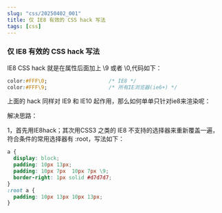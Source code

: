 ```yaml
---
slug: "css/20250402_001"
title: 仅 IE8 有效的 CSS hack 写法
tags: [css]
---
```


### 仅 IE8 有效的 CSS hack 写法


IE8 CSS hack 就是在属性后面加上 \9 或者 \0,代码如下：

```css
color:#FFF\0;                    /* IE8 */
color:#FFF\9;                    /* 所有IE浏览器(ie6+) */
```

上面的 hack 同样对 IE9 和 IE10 起作用，那么如何单单只针对ie8来渲染呢：

解决思路：

1，首先用IE8hack；其次用CSS3 之类的 IE8 不支持的选择器来重新覆盖一遍，符合条件的常用选择器有 :root，写法如下：

```css
a {
  display: block;
  padding: 10px 13px;
  padding: 10px 7px  10px 7px \9;
  border-right: 1px solid #d7d7d7;
}
:root a {
  padding: 10px 13px 10px 13px;
}
```